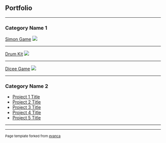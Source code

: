 ## Portfolio

---

### Category Name 1 

[Simon Game](/sample_page)
<img src="images/SimonSays.jpg"/>

---
[Drum Kit](/pdf/sample_presentation.pdf)
<img src="images/DrumKit.jpg?raw=true"/>

---
[Dicee Game](http://example.com/)
<img src="images/DiceeGame.jpg?raw=true"/>

---

### Category Name 2

- [Project 1 Title](http://example.com/)
- [Project 2 Title](http://example.com/)
- [Project 3 Title](http://example.com/)
- [Project 4 Title](http://example.com/)
- [Project 5 Title](http://example.com/)

---




---
<p style="font-size:11px">Page template forked from <a href="https://github.com/evanca/quick-portfolio">evanca</a></p>
<!-- Remove above link if you don't want to attibute -->
